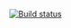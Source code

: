[![Build status](https://microsophtdeveloper.visualstudio.com/GitHub_Picoage_encryptor/_apis/build/status/GitHub_Picoage_encryptor-ASP.NET%20Core-CI)](https://microsophtdeveloper.visualstudio.com/GitHub_Picoage_encryptor/_build/latest?definitionId=22)
